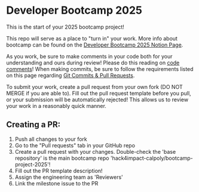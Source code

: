 # Developer Bootcamp 2025
This is the start of your 2025 bootcamp project!

This repo will serve as a place to "turn in" your work. More info about bootcamp can be found on the [Developer Bootcamp 2025 Notion Page](https://www.notion.so/h4i/2025-Developer-Bootcamp-246197abf07b80d09944c01a3c4c9cd4?source=copy_link).

As you work, be sure to make comments in your code both for your understanding and ours during review! Please do this reading on [code comments](https://stackoverflow.blog/2021/12/23/best-practices-for-writing-code-comments/)! When making commits, be sure to follow the requirements listed on this page regarding [Git Commits & Pull Requests](https://www.notion.so/h4i/Git-Commits-Pull-Requests-246197abf07b80edb9a0c7a45d01bbc8).

To submit your work, create a pull request from your own fork (DO NOT MERGE if you are able to). Fill out the pull request template before you pull, or your submission will be automatically rejected! This allows us to review your work in a reasonably quick manner.

## Creating a PR:
1. Push all changes to your fork
2. Go to the "Pull requests" tab in your GitHub repo
3. Create a pull request with your changes. Double-check the 'base repository' is the main bootcamp repo 'hack4impact-calpoly/bootcamp-project-2025'!
4. Fill out the PR template description!
5. Assign the engineering team as 'Reviewers'
6. Link the milestone issue to the PR